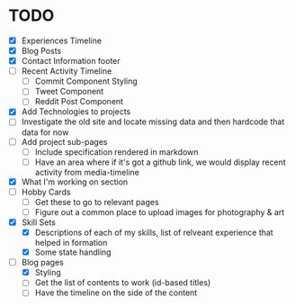 # TODO
- [x] Experiences Timeline
- [x] Blog Posts
- [x] Contact Information footer
- [ ] Recent Activity Timeline
    - [ ] Commit Component Styling
    - [ ] Tweet Component
    - [ ] Reddit Post Component
- [x] Add Technologies to projects
- [ ] Investigate the old site and locate missing data and then hardcode that data for now
- [ ] Add project sub-pages
    - [ ] Include specification rendered in markdown
    - [ ] Have an area where if it's got a github link, we would display recent activity from media-timeline
- [x] What I'm working on section
- [ ] Hobby Cards
    - [ ] Get these to go to relevant pages
    - [ ] Figure out a common place to upload images for photography & art
- [x] Skill Sets
    - [x] Descriptions of each of my skills, list of relveant experience that helped in formation
    - [x] Some state handling
- [ ] Blog pages
    - [x] Styling
    - [ ] Get the list of contents to work (id-based titles)
    - [ ] Have the timeline on the side of the content
